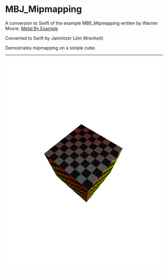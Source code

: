 # MBJ_Mipmapping

A conversion to Swift of the example MBE_Mipmapping written by Warren Moore.
[Metal By Example](http://metalbyexample.com)

Converted to Swift by Jamnitzer (Jim Wrenholt)

Demostrates mipmapping on a simple cube.

***


![](https://raw.githubusercontent.com/Jamnitzer/MBJ_Mipmapping/master/screen.png)
